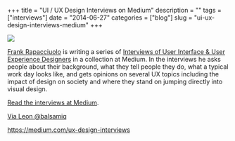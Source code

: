 +++
title = "UI / UX Design Interviews on Medium"
description = ""
tags = ["interviews"]
date = "2014-06-27"
categories = ["blog"]
slug = "ui-ux-design-interviews-medium"
+++



  <div class="notebook-screenshot"><a href="https://medium.com/ux-design-interviews"><img src="//media.konigi.com/bluga/wt53adbf251e35f_large_0.jpg"/></a></div><p><a href="https://medium.com/@frankiefreesbie">Frank Rapacciuolo</a> is writing a series of <a href="https://medium.com/ux-design-interviews">Interviews of User Interface &amp; User Experience Designers</a> in a collection at Medium. In the interviews he asks people about their background, what they tell people they do, what a typical work day looks like, and gets opinions on several UX topics including the impact of design on society and where they stand on jumping directly into visual design.</p>
<p><a href="https://medium.com/ux-design-interviews">Read the interviews at Medium</a>.</p>
<p><a href="https://twitter.com/balsamiq/status/482587067700895744">Via Leon @balsamiq</a></p>
    
  <a href="https://medium.com/ux-design-interviews">https://medium.com/ux-design-interviews</a>

